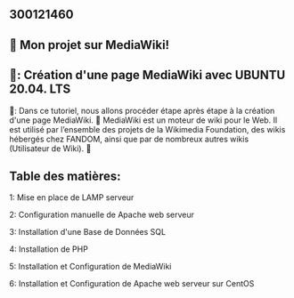 ## 300121460

## :whale: Mon projet sur MediaWiki!

## 🍎: Création d'une page MediaWiki avec UBUNTU 20.04. LTS

🏁: Dans ce tutoriel, nous allons procéder étape après étape à la création d'une page MediaWiki. 🌹 MediaWiki est un moteur de wiki pour le Web. Il est utilisé par l’ensemble des projets de la Wikimedia Foundation, des wikis hébergés chez FANDOM, ainsi que par de nombreux autres wikis (Utilisateur de Wiki). 🏁

## Table des matières:
1: Mise en place de LAMP serveur

2: Configuration manuelle de Apache web serveur

3: Installation d'une Base de Données SQL

4: Installation de PHP

5: Installation et Configuration de MediaWiki

6: Installation et Configuration de Apache web serveur sur CentOS
